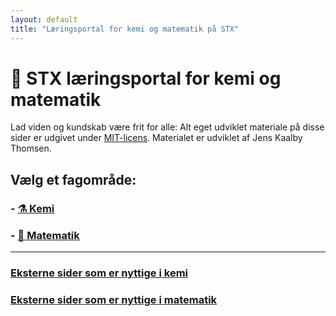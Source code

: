 ```yaml
---
layout: default
title: "Læringsportal for kemi og matematik på STX"
---
```


# 📘 STX læringsportal for kemi og matematik

Lad viden og kundskab være frit for alle: Alt eget udviklet materiale på disse sider er udgivet under [MIT-licens](https://opensource.org/licenses/MIT). Materialet er udviklet af Jens Kaalby Thomsen.

## Vælg et fagområde:

### - [⚗️ Kemi](./Kemi/index.html)
### - [📐 Matematik](./matematik/index.html)

--- 

### [Eksterne sider som er nyttige i kemi](./ekst_kem/index.md) 

### [Eksterne sider som er nyttige i matematik](./ekst_mat/index.md)








